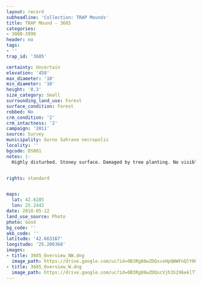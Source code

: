 ```yaml
---
layout: record
subheadline: 'Collection: TRAP Mounds'
title: TRAP Mound - 3685
categories:
- 3000-3999
header: no
tags:
- ''
trap_id: '3685'

certainty: Uncertain
elevation: '458'
max_diameter: '10'
min_diameter: '10'
height: '0.3'
size_category: Small
surrounding_land_use: Forest
surface_condition: Forest
robbed: No
crm_condition: '2'
crm_intactness: '2'
campaign: '2011'
source: Survey
municipality: Gorno Sahrane necropolis
locality: ''
bgcode: DS001
notes: |-
  Highly disturbed. Stoney surface. Damaged by tree planting. No visible robbers trenches.


rights: standard


maps:
  lat: 42.6285
  lon: 25.2442
date: 2018-05-22
land_use_source: Photo
photo: Good
bg_code: ''
akb_code: ''
latitude: '42.663167'
longitude: '25.206368'
images:
- title: 3685_Overview_NW.dng
  image_path: https://drive.google.com/uc?id=0B3Rg88wZDQsceHpQWWFnQlY0OFU
- title: 3685_Overview_W.dng
  image_path: https://drive.google.com/uc?id=0B3Rg88wZDQscVjh3S296eklTT2s
---
```

